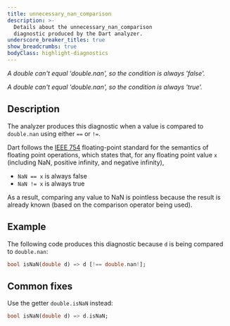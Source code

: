```yaml
---
title: unnecessary_nan_comparison
description: >-
  Details about the unnecessary_nan_comparison
  diagnostic produced by the Dart analyzer.
underscore_breaker_titles: true
show_breadcrumbs: true
bodyClass: highlight-diagnostics
---
```


_A double can't equal 'double.nan', so the condition is always 'false'._

_A double can't equal 'double.nan', so the condition is always 'true'._

## Description

The analyzer produces this diagnostic when a value is compared to
`double.nan` using either `==` or `!=`.

Dart follows the [IEEE 754] floating-point standard for the semantics of
floating point operations, which states that, for any floating point value
`x` (including NaN, positive infinity, and negative infinity),
- `NaN == x` is always false
- `NaN != x` is always true

As a result, comparing any value to NaN is pointless because the result is
already known (based on the comparison operator being used).

## Example

The following code produces this diagnostic because `d` is being compared
to `double.nan`:

```dart
bool isNaN(double d) => d [!== double.nan!];
```

## Common fixes

Use the getter `double.isNaN` instead:

```dart
bool isNaN(double d) => d.isNaN;
```

[IEEE 754]: https://en.wikipedia.org/wiki/IEEE_754
